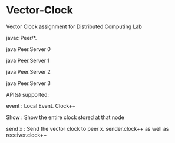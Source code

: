 # Vector-Clock
Vector Clock assignment for Distributed Computing Lab

javac Peer/*.

java Peer.Server 0

java Peer.Server 1

java Peer.Server 2

java Peer.Server 3


API(s) supported:

event               : Local Event. Clock++

Show                : Show the entire clock stored at that node

send x              : Send the vector clock to peer x. 
                      sender.clock++  as well as  receiver.clock++
